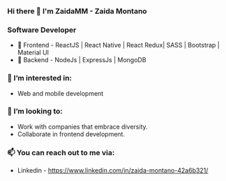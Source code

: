 
### Hi there 👋 I'm ZaidaMM - Zaida Montano

### Software Developer
  - 🌱 Frontend - ReactJS | React Native | React Redux| SASS | Bootstrap | Material UI
  - 🌱 Backend - NodeJs | ExpressJs | MongoDB

### 👀 I’m interested in:
   -  Web and mobile development
 
### 👯 I’m looking to:
   - Work with companies that embrace diversity.
   - Collaborate in frontend development.

### 📫 You can reach out to me via:
   - Linkedin - https://www.linkedin.com/in/zaida-montano-42a6b321/ 

<!--
**ZaidaMM/ZaidaMM** is a ✨ _special_ ✨ repository because its `README.md` (this file) appears on your GitHub profile.

Here are some ideas to get you started:

- 🔭 I’m currently working on ...
- 🌱 I’m currently learning ...
- 👯 I’m looking to collaborate on ...
- 🤔 I’m looking for help with ...
- 💬 Ask me about ...
- 📫 How to reach me: ...
- 😄 Pronouns: ...
- ⚡ Fun fact: ...
-->
